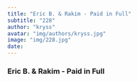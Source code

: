 ```yaml
---
title: "Eric B. & Rakim - Paid in Full"
subtitle: "228"
author: "kryss"
avatar: "img/authors/kryss.jpg"
image: "img/228.jpg"
date:
---
```


### Eric B. & Rakim - Paid in Full
